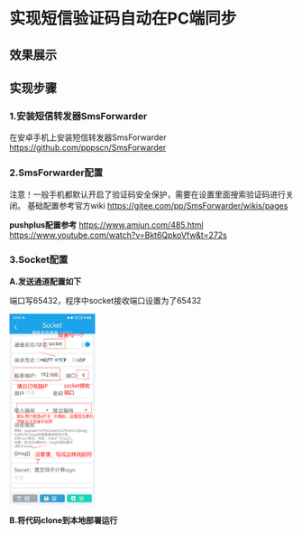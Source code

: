 # 实现短信验证码自动在PC端同步

## 效果展示



## 实现步骤

### 1.安装短信转发器SmsForwarder

在安卓手机上安装短信转发器SmsForwarder
https://github.com/pppscn/SmsForwarder

### 2.SmsForwarder配置
注意！一般手机都默认开启了验证码安全保护，需要在设置里面搜索验证码进行关闭。
基础配置参考官方wiki
https://gitee.com/pp/SmsForwarder/wikis/pages

**pushplus配置参考**
https://www.amjun.com/485.html
https://www.youtube.com/watch?v=Bkt6QpkoVfw&t=272s



### 3.Socket配置

**A.发送通道配置如下**

端口写65432，程序中socket接收端口设置为了65432

<img src="README.assets/image-20240812230315063.png" alt="image-20240812230315063" style="zoom: 33%;" />



**B.将代码clone到本地部署运行**

```bash
```

